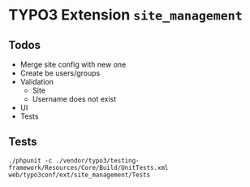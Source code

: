 # TYPO3 Extension `site_management`

## Todos

- Merge site config with new one
- Create be users/groups
- Validation
    - Site
    - Username does not exist
- UI
- Tests

## Tests

```
./phpunit -c ./vendor/typo3/testing-framework/Resources/Core/Build/UnitTests.xml web/typo3conf/ext/site_management/Tests
```
